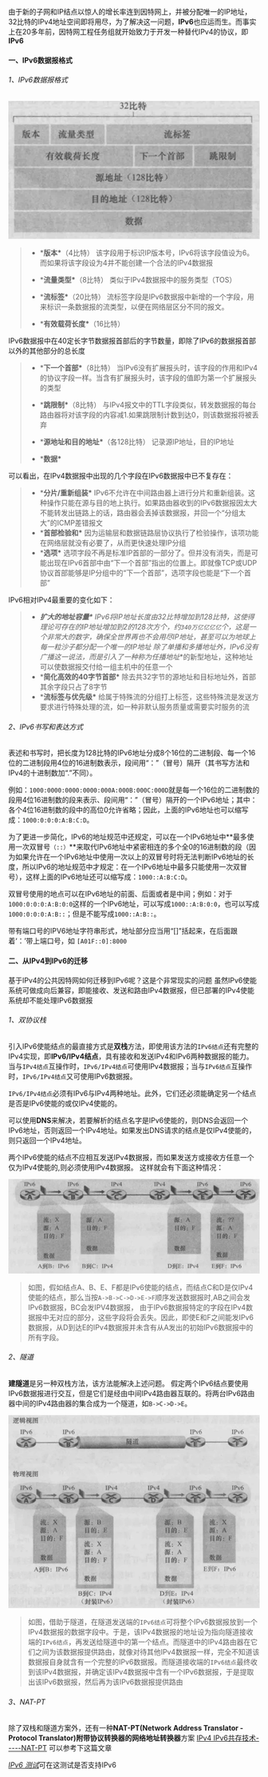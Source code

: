 由于新的子网和IP结点以惊人的增长率连到因特网上，并被分配唯一的IP地址，32比特的IPv4地址空间即将用尽，为了解决这一问题，**IPv6**也应运而生。而事实上在20多年前，因特网工程任务组就开始致力于开发一种替代IPv4的协议，即**IPv6**

#### 一、IPv6数据报格式

###### 1、IPv6数据报格式

![](./reviewimgs/ipv6_structure.png)

> - ***版本\***（4比特）
>    该字段用于标识IP版本号，IPv6将该字段值设为6。而如果将该字段设为4并不能创建一个合法的IPv4数据报
>
> - ***流量类型\***（8比特）
>    类似于IPv4数据报中的服务类型（TOS）
>
> - ***流标签\***（20比特）
>    流标签字段是IPv6数据报中新增的一个字段，用来标识一条数据报的流类型，以便在网络层区分不同的报文。
>
> - ***有效载荷长度\***（16比特）

IPv6数据报中在40定长字节数据报首部后的字节数量，即除了IPv6的数据报首部以外的其他部分的总长度

> - ***下一个首部\***（8比特）
>    当IPv6没有扩展报头时，该字段的作用和IPv4的协议字段一样。当含有扩展报头时，该字段的值即为第一个扩展报头的类型
>
> - ***跳限制\***（8比特）
>    与IPv4报文中的TTL字段类似，转发数据报的每台路由器将对该字段的内容减1.如果跳限制计数到达0，则该数据报将被丢弃
>
> - ***源地址和目的地址\***（各128比特）
>    记录源IP地址，目的IP地址
>
> - ***数据\***

可以看出，在IPv4数据报中出现的几个字段在IPv6数据报中已不复存在：

> - ***分片/重新组装\***
>    IPv6不允许在中间路由器上进行分片和重新组装。这种操作只能在源与目的地上执行。如果路由器收到的IPv6数据报因太大不能转发出链路上的话，路由器会丢掉该数据报，并回一个“分组太大”的ICMP差错报文
> - ***首部检验和\***
>    因为运输层和数据链路层协议执行了检验操作，该项功能在网络层就没有必要了，从而更快速处理IP分组
> - ***选项\***
>    选项字段不再是标准IP首部的一部分了。但并没有消失，而是可能出现在IPv6首部中由“下一个首部”指出的位置上。即就像TCP或UDP协议首部能够是IP分组中的“下一个首部”，选项字段也能是“下一个首部”

IPv6相对IPv4最重要的变化如下：

> - ***扩大的地址容量\***
>    IPv6将IP地址长度由32比特增加到128比特，这使得理论可存在的IP地址增加到2的128次方个，约`340万亿亿亿亿`个，这是一个非常大的数字，确保全世界再也不会用尽IP地址，甚至可以为地球上每一粒沙子都分配一个唯一的IP地址
>    除了单播和多播地址外，IPv6没有广播这一说法，而是引入了一种称为**任播地址**的新型地址，这种地址可以使数据报交付给一组主机中的任意一个
> - ***简化高效的40字节首部\***
>    除去共32字节的源地址和目标地址外，首部其余字段只占了8字节
> - ***流标签与优先级\***
>    给属于特殊流的分组打上标签，这些特殊流是发送方要求进行特殊处理的流，如一种非默认服务质量或需要实时服务的流

###### 2、IPv6书写和表达方式

表述和书写时，把长度为128比特的IPv6地址分成8个16位的二进制段、每一个16位的二进制段用4位的16进制数表示，段间用“：”（冒号）隔开（其书写方法和IPv4的十进制数加“.”不同）。

例如：`1000:0000:0000:0000:000A:000B:000C:000D`就是每一个16位的二进制数的段用4位16进制数的段来表示、段间用“：”（冒号）隔开的一个IPv6地址；其中：各个4位16进制数的段中的高位0允许省略；因此，上面的IPv6地址也可以缩写成：`1000:0:0:0:A:B:C:D`。

为了更进一步简化，IPv6的地址规范中还规定，可以在一个IPv6地址中**最多使用一次双冒号`（::）`**来取代IPv6地址中紧密相连的多个全0的16进制数的段（因为如果允许在一个IPv6地址中使用一次以上的双冒号时将无法判断IPv6地址的长度，所以IPv6的地址规范中才规定：在一个IPv6地址中最多只能使用一次双冒号），这样上面的IPv6地址还可以缩写成：`1000::A:B:C:D`。

双冒号使用的地点可以在IPv6地址的前面、后面或者是中间；例如：对于`1000:0:0:0:A:B:0:0`这样的一个IPv6地址，可以写成`1000::A:B:0:0`，也可以写成`1000:0:0:0:A:B::`；但是不能写成`1000::A:B::`。

带有端口号的IPV6地址字符串形式，地址部分应当用“[]”括起来，在后面跟着‘：’带上端口号，如 `[A01F::0]:8000`

#### 二、从IPv4到IPv6的迁移

基于IPv4的公共因特网如何迁移到IPv6呢？这是个非常现实的问题
 虽然IPv6使能系统可做成向后兼容，即能接收、发送和路由IPv4数据报，但已部署的IPv4使能系统却不能处理IPv6数据报

###### 1、双协议栈

引入IPv6使能结点的最直接方式是**双栈**方法，即使用该方法的`IPv6结点`还有完整的IPv4实现，即**IPv6/IPv4结点**，具有接收和发送IPv4和IPv6两种数据报的能力。
 当与`IPv4结点`互操作时，`IPv6/IPv4结点`可使用IPv4数据报；当与`IPv6结点`互操作时，`IPv6/IPv4结点`又可使用IPv6数据报。

`IPv6/IPv4结点`必须有IPv6与IPv4两种地址。此外，它们还必须能确定另一个结点是否是IPv6使能的或仅IPv4使能的。

可以使用**DNS**来解决，若要解析的结点名字是IPv6使能的，则DNS会返回一个IPv6地址，否则返回一个IPv4地址。如果发出DNS请求的结点是仅IPv4使能的，则只返回一个IPv4地址。

两个IPv6使能的结点不应相互发送IPv4数据报，而如果发送方或接收方任意一个仅为IPv4使能的,则必须使用IPv4数据报。
 这样就会有下面这种情况：

![](./reviewimgs/ipv6v4_transfer.png)

> 如图，假如结点A、B、E、F都是IPv6使能的结点，而结点C和D是仅IPv4使能的结点，那么当按`A->B->C->D->E->F`顺序发送数据报时,AB之间会发IPv6数据报，BC会发IPV4数据报， 由于IPv6数据报特定的字段在IPv4数据报中无对应的部分，这些字段将会丢失。因此，即使E和F之间能发IPv6数据报，从D到达E的IPv4数据报并未含有从A发出的初始IPv6数据报中的所有字段。

###### 2、隧道

**建隧道**是另一种双栈方法，该方法能解决上述问题。
 假定两个IPv6结点要使用IPv6数据报进行交互，但是它们是经由中间IPv4路由器互联的。将两台IPv6路由器中间的IPv4路由器的集合成为一个隧道，如`B->C->D->E`。

![](./reviewimgs/ipv6v4_transfer1.png)

> 如图，借助于隧道，在隧道发送端的`IPv6结点`可将整个IPv6数据报放到一个IPv4数据报的数据字段中。于是，该IPv4数据报的地址设为指向隧道接收端的`IPv6结点`，再发送给隧道中的第一个结点。而隧道中的IPv4路由器在它们之间为该数据报提供路由，就像对待其他IPv4数据报一样，完全不知道该数据报自身就含有一个完整的IPv6数据报。而隧道接收端的`IPv6结点`最终收到该IPv4数据报，并确定该IPv4数据报中含有一个IPv6数据报，于是提取出该IPv6数据报，然后再为该IPv6数据报提供路由

###### 3、NAT-PT

除了双栈和隧道方案外，还有一种**NAT-PT(Network Address Translator - Protocol Translator)附带协议转换器的网络地址转换器**方案
 [IPv4 IPv6共存技术-----NAT-PT](https://links.jianshu.com/go?to=https%3A%2F%2Fblog.csdn.net%2Fshengmingbi%2Farticle%2Fdetails%2F70160161)
 可以参考下这篇文章

[*IPv6 测试*](https://links.jianshu.com/go?to=%5Bhttp%3A%2F%2Ftest-ipv6.com%2F%5D(http%3A%2F%2Ftest-ipv6.com%2F))可在这测试是否支持IPv6